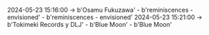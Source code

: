 2024-05-23 15:16:00 -> b'Osamu Fukuzawa' - b'reminiscences - envisioned' - b'reminiscences - envisioned'
2024-05-23 15:21:00 -> b'Tokimeki Records y DLJ' - b'Blue Moon' - b'Blue Moon'
